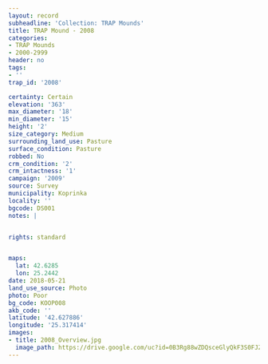 ```yaml
---
layout: record
subheadline: 'Collection: TRAP Mounds'
title: TRAP Mound - 2008
categories:
- TRAP Mounds
- 2000-2999
header: no
tags:
- ''
trap_id: '2008'

certainty: Certain
elevation: '363'
max_diameter: '18'
min_diameter: '15'
height: '2'
size_category: Medium
surrounding_land_use: Pasture
surface_condition: Pasture
robbed: No
crm_condition: '2'
crm_intactness: '1'
campaign: '2009'
source: Survey
municipality: Koprinka
locality: ''
bgcode: DS001
notes: |


rights: standard


maps:
  lat: 42.6285
  lon: 25.2442
date: 2018-05-21
land_use_source: Photo
photo: Poor
bg_code: KOOP008
akb_code: ''
latitude: '42.627886'
longitude: '25.317414'
images:
- title: 2008_Overview.jpg
  image_path: https://drive.google.com/uc?id=0B3Rg88wZDQsceGlyQkF3S0FJZEk
---
```

